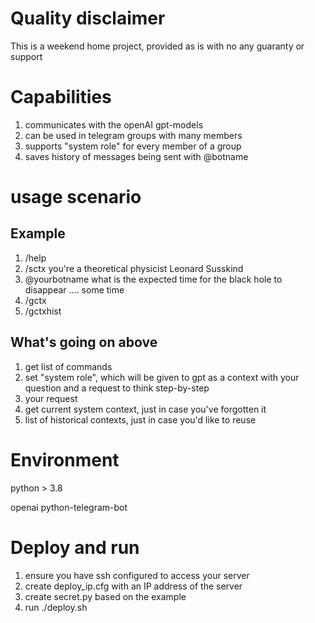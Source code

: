 # Quality disclaimer
This is a weekend home project, provided as is with no any guaranty or support

# Capabilities
  1. communicates with the openAI gpt-models
  2. can be used in telegram groups with many members
  3. supports  "system role" for every member of a group
  4. saves history of messages being sent with @botname

# usage scenario
## Example
  1. /help
  2. /sctx you're a theoretical physicist Leonard Susskind
  3. @yourbotname what is the expected time for the black hole to disappear
  .... some time
  4. /gctx
  5. /gctxhist
## What's going on above
  1. get list of commands
  2. set "system role", which will be given to gpt as a context with your question and a request to think step-by-step
  3. your request
  4. get current system context, just in case you've forgotten it
  5. list of historical contexts, just in case you'd like to reuse


# Environment 
  python > 3.8
  
  openai
  python-telegram-bot

# Deploy and run
  1. ensure you have ssh configured to access your server
  2. create deploy_ip.cfg with an IP address of the server
  3. create secret.py based on the example
  4. run ./deploy.sh